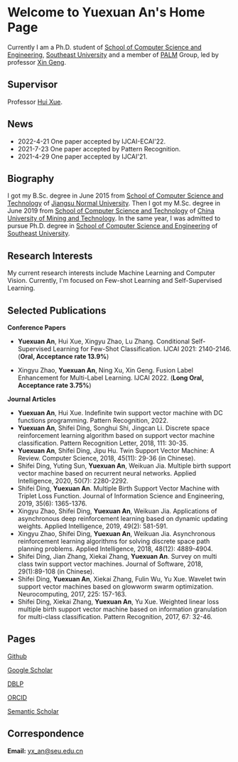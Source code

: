 # **Welcome to Yuexuan An's Home Page**

Currently I am a Ph.D. student of [School of Computer Science and Engineering](https://cse.seu.edu.cn/), [Southeast University](https://www.seu.edu.cn/) and a member of [PALM](http://palm.seu.edu.cn/) Group, led by professor [Xin Geng](http://palm.seu.edu.cn/xgeng/).

## **Supervisor**

Professor [Hui Xue](http://palm.seu.edu.cn/hxue/).

## **News**

- 2022-4-21 One paper accepted by IJCAI-ECAI'22.
- 2021-7-23 One paper accepted by Pattern Recognition.
- 2021-4-29 One paper accepted by IJCAI'21.

## **Biography**

I got my B.Sc. degree in June 2015 from [School of Computer Science and Technology](http://eit.jsnu.edu.cn/) of [Jiangsu Normal University](http://www.jsnu.edu.cn/). Then I got my M.Sc. degree in June 2019 from [School of Computer Science and Technology](http://cs.cumt.edu.cn/) of [China University of Mining and Technology](http://www.cumt.edu.cn/). In the same year, I was admitted to pursue Ph.D. degree in [School of Computer Science and Engineering](https://cse.seu.edu.cn/) of [Southeast University](https://www.seu.edu.cn/).

## **Research Interests**

My current research interests include Machine Learning and Computer Vision. Currently, I'm focused on Few-shot Learning and Self-Supervised Learning.

## **Selected Publications**

**Conference Papers**

- **Yuexuan An**, Hui Xue, Xingyu Zhao, Lu Zhang. Conditional Self-Supervised Learning for Few-Shot Classification. IJCAI 2021: 2140-2146. (**Oral, Acceptance rate 13.9%**)

- Xingyu Zhao, **Yuexuan An**, Ning Xu, Xin Geng. Fusion Label Enhancement for Multi-Label Learning. IJCAI 2022. (**Long Oral, Acceptance rate 3.75%**)

**Journal Articles**

- **Yuexuan An**, Hui Xue. Indefinite twin support vector machine with DC functions programming. Pattern Recognition, 2022.
- **Yuexuan An**, Shifei Ding, Songhui Shi, Jingcan Li. Discrete space reinforcement learning algorithm based on support vector machine classification. Pattern Recognition Letter, 2018, 111: 30-35.
- **Yuexuan An**, Shifei Ding, Jipu Hu. Twin Support Vector Machine: A Review. Computer Science, 2018, 45(11): 29-36 (in Chinese).
- Shifei Ding, Yuting Sun, **Yuexuan An**, Weikuan Jia. Multiple birth support vector machine based on recurrent neural networks. Applied Intelligence, 2020, 50(7): 2280-2292.
- Shifei Ding, **Yuexuan An**. Multiple Birth Support Vector Machine with Triplet Loss Function. Journal of Information Science and Engineering, 2019, 35(6): 1365-1376.
- Xingyu Zhao, Shifei Ding, **Yuexuan An**, Weikuan Jia. Applications of asynchronous deep reinforcement learning based on dynamic updating weights. Applied Intelligence, 2019, 49(2): 581-591.
- Xingyu Zhao, Shifei Ding, **Yuexuan An**, Weikuan Jia. Asynchronous reinforcement learning algorithms for solving discrete space path planning problems. Applied Intelligence, 2018, 48(12): 4889-4904.
- Shifei Ding, Jian Zhang, Xiekai Zhang, **Yuexuan An**. Survey on multi class twin support vector machines. Journal of Software, 2018, 29(1):89-108 (in Chinese).
- Shifei Ding, **Yuexuan An**, Xiekai Zhang, Fulin Wu, Yu Xue. Wavelet twin support vector machines based on glowworm swarm optimization. Neurocomputing, 2017, 225: 157-163.
- Shifei Ding, Xiekai Zhang, **Yuexuan An**, Yu Xue. Weighted linear loss multiple birth support vector machine based on information granulation for multi-class classification. Pattern Recognition, 2017, 67: 32-46.

## **Pages**

[Github](https://github.com/anyuexuan)

[Google Scholar](http://scholar.google.com/citations?user=gCYx1SwAAAAJ&hl=en)

[DBLP](https://dblp.uni-trier.de/pid/192/5235.html)

[ORCID](https://orcid.org/0000-0001-5510-4059)

[Semantic Scholar](https://www.semanticscholar.org/author/7686972)

## **Correspondence**

**Email:** yx_an@seu.edu.cn
